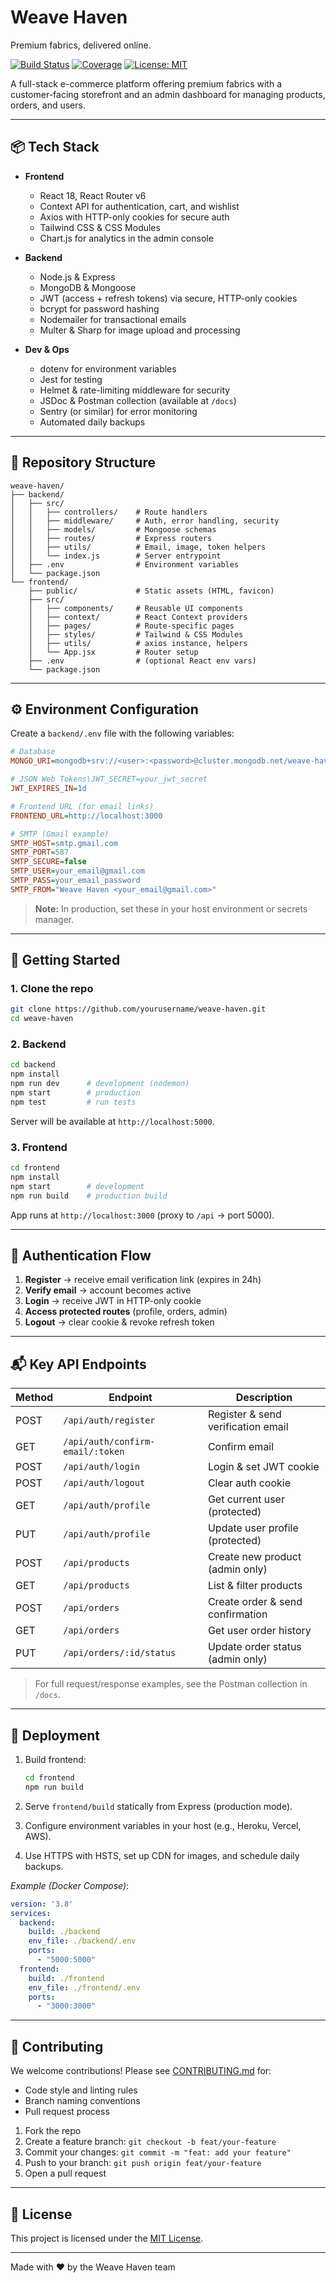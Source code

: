 # Weave Haven

Premium fabrics, delivered online.

[![Build Status](https://img.shields.io/badge/build-passing-brightgreen)](https://github.com/yourusername/weave-haven/actions)
[![Coverage](https://img.shields.io/badge/coverage-90%25-blue)](https://github.com/yourusername/weave-haven/coverage)
[![License: MIT](https://img.shields.io/badge/license-MIT-blue.svg)](LICENSE)

A full-stack e-commerce platform offering premium fabrics with a customer-facing storefront and an admin dashboard for managing products, orders, and users.

---

## 📦 Tech Stack

* **Frontend**

  * React 18, React Router v6
  * Context API for authentication, cart, and wishlist
  * Axios with HTTP-only cookies for secure auth
  * Tailwind CSS & CSS Modules
  * Chart.js for analytics in the admin console

* **Backend**

  * Node.js & Express
  * MongoDB & Mongoose
  * JWT (access + refresh tokens) via secure, HTTP-only cookies
  * bcrypt for password hashing
  * Nodemailer for transactional emails
  * Multer & Sharp for image upload and processing

* **Dev & Ops**

  * dotenv for environment variables
  * Jest for testing
  * Helmet & rate-limiting middleware for security
  * JSDoc & Postman collection (available at `/docs`)
  * Sentry (or similar) for error monitoring
  * Automated daily backups

---

## 📁 Repository Structure

```
weave-haven/
├── backend/
│   ├── src/
│   │   ├── controllers/    # Route handlers
│   │   ├── middleware/     # Auth, error handling, security
│   │   ├── models/         # Mongoose schemas
│   │   ├── routes/         # Express routers
│   │   ├── utils/          # Email, image, token helpers
│   │   └── index.js        # Server entrypoint
│   ├── .env                # Environment variables
│   └── package.json
└── frontend/
    ├── public/             # Static assets (HTML, favicon)
    ├── src/
    │   ├── components/     # Reusable UI components
    │   ├── context/        # React Context providers
    │   ├── pages/          # Route-specific pages
    │   ├── styles/         # Tailwind & CSS Modules
    │   ├── utils/          # axios instance, helpers
    │   └── App.jsx         # Router setup
    ├── .env                # (optional React env vars)
    └── package.json
```

---

## ⚙️ Environment Configuration

Create a `backend/.env` file with the following variables:

```ini
# Database
MONGO_URI=mongodb+srv://<user>:<password>@cluster.mongodb.net/weave-haven

# JSON Web Tokens\JWT_SECRET=your_jwt_secret
JWT_EXPIRES_IN=1d

# Frontend URL (for email links)
FRONTEND_URL=http://localhost:3000

# SMTP (Gmail example)
SMTP_HOST=smtp.gmail.com
SMTP_PORT=587
SMTP_SECURE=false
SMTP_USER=your_email@gmail.com
SMTP_PASS=your_email_password
SMTP_FROM="Weave Haven <your_email@gmail.com>"
```

> **Note:** In production, set these in your host environment or secrets manager.

---

## 🚀 Getting Started

### 1. Clone the repo

```bash
git clone https://github.com/yourusername/weave-haven.git
cd weave-haven
```

### 2. Backend

```bash
cd backend
npm install
npm run dev      # development (nodemon)
npm start        # production
npm test         # run tests
```

Server will be available at `http://localhost:5000`.

### 3. Frontend

```bash
cd frontend
npm install
npm start        # development
npm run build    # production build
```

App runs at `http://localhost:3000` (proxy to `/api` → port 5000).

---

## 🔑 Authentication Flow

1. **Register** → receive email verification link (expires in 24h)
2. **Verify email** → account becomes active
3. **Login** → receive JWT in HTTP-only cookie
4. **Access protected routes** (profile, orders, admin)
5. **Logout** → clear cookie & revoke refresh token

---

## 📬 Key API Endpoints

| Method | Endpoint                         | Description                        |
| ------ | -------------------------------- | ---------------------------------- |
| POST   | `/api/auth/register`             | Register & send verification email |
| GET    | `/api/auth/confirm-email/:token` | Confirm email                      |
| POST   | `/api/auth/login`                | Login & set JWT cookie             |
| POST   | `/api/auth/logout`               | Clear auth cookie                  |
| GET    | `/api/auth/profile`              | Get current user (protected)       |
| PUT    | `/api/auth/profile`              | Update user profile (protected)    |
| POST   | `/api/products`                  | Create new product (admin only)    |
| GET    | `/api/products`                  | List & filter products             |
| POST   | `/api/orders`                    | Create order & send confirmation   |
| GET    | `/api/orders`                    | Get user order history             |
| PUT    | `/api/orders/:id/status`         | Update order status (admin only)   |

> For full request/response examples, see the Postman collection in `/docs`.

---

## 🚢 Deployment

1. Build frontend:

   ```bash
   cd frontend
   npm run build
   ```
2. Serve `frontend/build` statically from Express (production mode).
3. Configure environment variables in your host (e.g., Heroku, Vercel, AWS).
4. Use HTTPS with HSTS, set up CDN for images, and schedule daily backups.

*Example (Docker Compose)*:

```yaml
version: '3.8'
services:
  backend:
    build: ./backend
    env_file: ./backend/.env
    ports:
      - "5000:5000"
  frontend:
    build: ./frontend
    env_file: ./frontend/.env
    ports:
      - "3000:3000"
```

---

## 🤝 Contributing

We welcome contributions! Please see [CONTRIBUTING.md](CONTRIBUTING.md) for:

* Code style and linting rules
* Branch naming conventions
* Pull request process

1. Fork the repo
2. Create a feature branch: `git checkout -b feat/your-feature`
3. Commit your changes: `git commit -m "feat: add your feature"`
4. Push to your branch: `git push origin feat/your-feature`
5. Open a pull request

---

## 📄 License

This project is licensed under the [MIT License](LICENSE).

---

Made with ❤️ by the Weave Haven team
